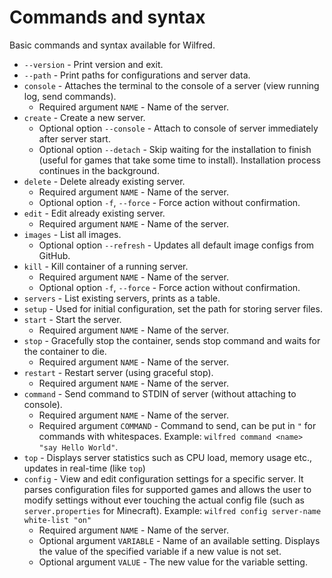 
# Commands and syntax

Basic commands and syntax available for Wilfred.

- `--version` - Print version and exit.
- `--path` - Print paths for configurations and server data.
- `console` - Attaches the terminal to the console of a server (view running log, send commands).
  - Required argument `NAME` - Name of the server.
- `create` - Create a new server.
  - Optional option `--console` - Attach to console of server immediately after server start.
  - Optional option `--detach` - Skip waiting for the installation to finish (useful for games that take some time to install). Installation process continues in the background.
- `delete` - Delete already existing server.
  - Required argument `NAME` - Name of the server.
  - Optional option `-f`, `--force` - Force action without confirmation.
- `edit` - Edit already existing server.
  - Required argument `NAME` - Name of the server.
- `images` - List all images.
  - Optional option `--refresh` - Updates all default image configs from GitHub.
- `kill` - Kill container of a running server.
  - Required argument `NAME` - Name of the server.
  - Optional option `-f`, `--force` - Force action without confirmation.
- `servers` - List existing servers, prints as a table.
- `setup` - Used for initial configuration, set the path for storing server files.
- `start` - Start the server.
  - Required argument `NAME` - Name of the server.
- `stop` - Gracefully stop the container, sends stop command and waits for the container to die.
  - Required argument `NAME` - Name of the server.
- `restart` - Restart server (using graceful stop).
  - Required argument `NAME` - Name of the server.
- `command` - Send command to STDIN of server (without attaching to console).
  - Required argument `NAME` - Name of the server.
  - Required argument `COMMAND` - Command to send, can be put in `"` for commands with whitespaces. Example: `wilfred command <name> "say Hello World"`.
- `top` - Displays server statistics such as CPU load, memory usage etc., updates in real-time (like `top`)
- `config` - View and edit configuration settings for a specific server. It parses configuration files for supported games and allows the user to modify settings without ever touching the actual config file (such as `server.properties` for Minecraft). Example: `wilfred config server-name white-list "on"`
  - Required argument `NAME` - Name of the server.
  - Optional argument `VARIABLE` - Name of an available setting. Displays the value of the specified variable if a new value is not set.
  - Optional argument `VALUE` - The new value for the variable setting.
